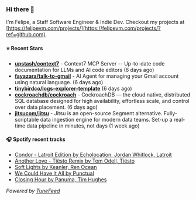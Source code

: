 ### Hi there 👋

I'm Felipe, a Staff Software Engineer & Indie Dev. Checkout my projects at [https://felipevm.com/projects/](https://felipevm.com/projects/?ref=github.com).

#### ⭐ Recent Stars
- **[upstash/context7](https://github.com/upstash/context7)** - Context7 MCP Server -- Up-to-date code documentation for LLMs and AI code editors (6 days ago)
- **[fayazara/talk-to-gmail](https://github.com/fayazara/talk-to-gmail)** - AI Agent for managing your Gmail account using natural language. (6 days ago)
- **[tinybirdco/logs-explorer-template](https://github.com/tinybirdco/logs-explorer-template)** (6 days ago)
- **[cockroachdb/cockroach](https://github.com/cockroachdb/cockroach)** - CockroachDB — the cloud native, distributed SQL database designed for high availability, effortless scale, and control over data placement. (6 days ago)
- **[jitsucom/jitsu](https://github.com/jitsucom/jitsu)** - Jitsu is an open-source Segment alternative. Fully-scriptable data ingestion engine for modern data teams. Set-up a real-time data pipeline in minutes, not days (1 week ago)

#### 🎧 Spotify recent tracks
- [Condor - Latroit Edition by Echolocation, Jordan Whitlock, Latroit](https://open.spotify.com/track/3VCmqCSjy1UpXE8lhuvID0)
- [Another Love - Tiësto Remix by Tom Odell, Tiësto](https://open.spotify.com/track/4Et6tUEO7biKxZEfJXpNj1)
- [Soft Lights by Keanler, Ren Ocean](https://open.spotify.com/track/14w9UJfnEOln70AwtKrrpd)
- [We Could Have It All by Punctual](https://open.spotify.com/track/2exlWmUXIoMGpo5SvWXwN5)
- [Closing Hour by Panuma, Tim Hughes](https://open.spotify.com/track/5m8yfomGrRuslN7B3PfF3C)

_Powered by [TuneFeed](https://tunefeed.app?ref=github.com)_
